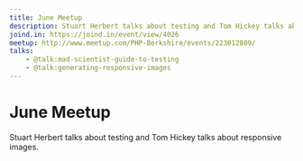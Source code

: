 ```yaml
---
title: June Meetup
description: Stuart Herbert talks about testing and Tom Hickey talks about responsive images
joind.in: https://joind.in/event/view/4026
meetup: http://www.meetup.com/PHP-Berkshire/events/223012809/
talks:
    - @talk:mad-scientist-guide-to-testing
    - @talk:generating-responsive-images
---
```


# June Meetup

Stuart Herbert talks about testing and Tom Hickey talks about responsive images.
